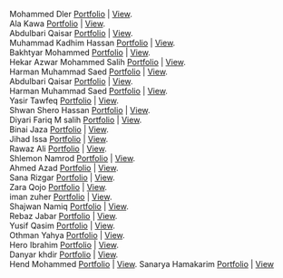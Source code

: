 Mohammed Dler [Portfolio](https://github.com/HamaDler/we-portfolio) | [View](https://we-portfolio.netlify.app/).</br>
Ala Kawa [Portfolio](https://github.com/AlaaKawa/portfolio) | [View](https://alakawa.netlify.app/). </br>
Abdulbari Qaisar [Portfolio](https://github.com/Abdulbariii/Portfolio) | [View](https://bary010.netlify.app/). </br>
Muhammad Kadhim Hassan [Portfolio](https://github.com/Muhammadkadhim/Personal_Portfolio) | [View](https://muhammad-kadhim.netlify.app/).</br>
Bakhtyar Mohammed [Portfolio](https://github.com/Bakhtyar25/portfolio) | [View](https://baxtyar.netlify.app/). </br>
Hekar Azwar Mohammed Salih [Portfolio](https://github.com/HekarNizarki/Portfolio-Project.git) | [View](https://hekarnizarki.github.io/Portfolio-Project/).</br>
Harman Muhammad Saed [Portfolio](https://github.com/HarmanSoftware/portfolio)  | [View](https://harmanmuhammad.netlify.app/). </br>
Abdulbari Qaisar [Portfolio](https://github.com/Abdulbariii/Portfolio) | [View](https://bary010.netlify.app/). </br>
Harman Muhammad Saed [Portfolio](https://github.com/HarmanSoftware/portfolio) | [View](https://harmanmuhammad.netlify.app/). </br>
Yasir Tawfeq [Portfolio](https://github.com/OKAMI3/Yasir_Tawfeq) | [View](https://yasirtawfeq.netlify.app/). </br>
Shwan Shero Hassan [Portfolio](https://github.com/SHWAN108/Portfolio-Project) | [View](https://shwanshero.netlify.app/). </br>
Diyari Fariq M salih [Portfolio](https://github.com/dearyfareq/portfolio-final) | [View](https://deary-port.netlify.app/). </br>
Binai Jaza [Portfolio](https://github.com/binaijaza/FirstProject) | [View](https://binayi-graphic.netlify.app/). <br>
Jihad Issa [Portfolio](https://github.com/jihadrekani/22-6-repo) | [View](https://jihad-portfolio.netlify.app/). <br>
Rawaz Ali [Portfolio](https://github.com/rawazali999/rawaz-portfolio) | [View](https://rawazali.netlify.app/). </br>
Shlemon Namrod [Portfolio](https://github.com/Shlemon/about-me) | [View](https://shlemon-namrod.netlify.app//).</br>
Ahmed Azad [Portfolio](https://github.com/ahmedazadi/me) | [View](https://ahmedazadi.github.io/me/).</br>
Sana Rizgar [Portfolio](https://github.com/Sanaa00/myportfolio) | [View](https://sanarizgarportfolio.netlify.app/). </br>
Zara Qojo [Portfolio](https://github.com/ZaraQojo/Portfolio) | [View](https://zaraqojo.netlify.app/). </br>
iman zuher [Portfolio](https://github.com/Imanzuher/portfolio) | [View](https://imanzuher.netlify.app/). </br>
Shajwan Namiq [Portfolio](https://github.com/Shajwan-Namiq/TestGit) | [View](https://shajwan-namiq.netlify.app/). </br>
Rebaz Jabar [Portfolio](https://github.com/rebazjabar/portfolio.git) | [View](https://rebazjabar.netlify.app/). </br>
Yusif Qasim [Portfolio](https://github.com/YusifQasim/my-webite) | [View](https://yusifqasim.netlify.app/). </br>
Othman Yahya [Portfolio](https://github.com/OthmanYahya/WebDevPortfolioProject) | [View](https://othman-yahya.netlify.app/). </br>
Hero Ibrahim [Portfolio](https://github.com/he-rro/myportfolio) | [View](https://he-rro.github.io/myportfolio/).</br>
Danyar khdir [Portfolio](https://github.com/Danyarkhdir/myPortfolio.git) | [View](https://danyars-portfolio.netlify.app/). </br>
Hend Mohammed  [Portfolio](https://github.com/hind178/Repository) | [View](https://we-portfolio.netlify.app/).
Sanarya Hamakarim [Portfolio](https://github.com/sanaryaa/myportfolio) | [View](https://sanarya.netlify.app/)
